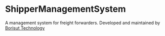 # ShipperManagementSystem
A management system for freight forwarders.
Developed and maintained by <a href="http://tech.borisutgroup.com" target="_blank">Borisut Technology</a>
